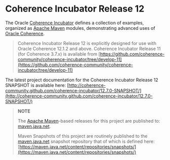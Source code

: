 Coherence Incubator Release 12
==============================

The Oracle [Coherence Incubator](https://github.com/coherence-community/coherence-incubator) defines a collection of
examples, organized as [Apache Maven](http://maven.apache.org/) modules, demonstrating
advanced uses of [Oracle Coherence](http://www.oracle.com/technology/products/coherence/index.html).

>   Coherence Incubator Release 12 is explicitly designed for use with Oracle Coherence 12.1.2 and above.
>   Coherence Incubator Release 11 (for Coherence 3.7.x) is available from [https://github.com/coherence-community/coherence-incubator/tree/develop-11](https://github.com/coherence-community/coherence-incubator/tree/develop-11)

The latest project documentation for the Coherence Incubator Release 12 SNAPSHOT is available here:
[http://coherence-community.github.com/coherence-incubator/12.7.0-SNAPSHOT/](http://coherence-community.github.com/coherence-incubator/12.7.0-SNAPSHOT/)

>   **NOTE**
>
>   The [Apache Maven](http://maven.apache.org)-based releases for this project are published to: [maven.java.net](https://maven.java.net).
>
>   Maven Snapshots of this project are routinely published to the [maven.java.net](https://maven.java.net) snapshot repository that of which is defined here: [https://maven.java.net/content/repositories/snapshots/](https://maven.java.net/content/repositories/snapshots/)
